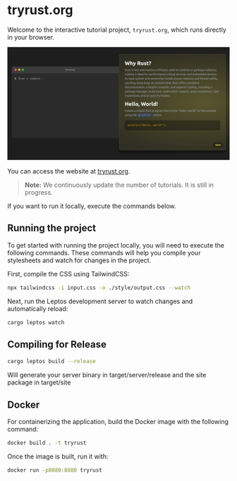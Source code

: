 # tryrust.org

Welcome to the interactive tutorial project, `tryrust.org`, which runs directly in your browser.


![Website screenshot](docs/site.png)

You can access the website at [tryrust.org](https://tryrust.org).

> **Note:** We continuously update the number of tutorials. It is still in progress.

If you want to run it locally, execute the commands below.

## Running the project

To get started with running the project locally, you will need to execute the following commands. These commands will help you compile your stylesheets and watch for changes in the project.


First, compile the CSS using TailwindCSS:

```bash
npx tailwindcss -i input.css -o ./style/output.css --watch
```

Next, run the Leptos development server to watch changes and automatically reload:

```bash
cargo leptos watch
```

## Compiling for Release
```bash
cargo leptos build --release
```

Will generate your server binary in target/server/release and the site package in target/site

## Docker

For containerizing the application, build the Docker image with the following command:

```bash
docker build . -t tryrust
```

Once the image is built, run it with:


```bash
docker run -p8080:8080 tryrust 
```

